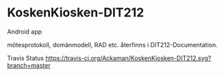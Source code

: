 # KoskenKiosken-DIT212
Android app

mötesprotokoll, domänmodell, RAD etc. återfinns i DIT212-Documentation.

Travis Status
https://travis-ci.org/Ackaman/KoskenKiosken-DIT212.svg?branch=master
